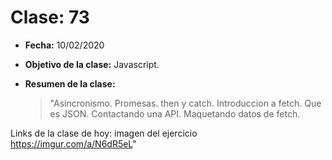 # Clase: 73

- **Fecha:** 10/02/2020
- **Objetivo de la clase:** Javascript.
- **Resumen de la clase:**

  > "Asincronismo. Promesas. then y catch. Introduccion a fetch. Que es JSON. Contactando una API. Maquetando datos de fetch.

Links de la clase de hoy: imagen del ejercicio https://imgur.com/a/N6dR5eL"